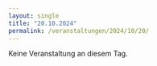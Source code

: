 ```yaml
---
layout: single
title: "20.10.2024"
permalink: /veranstaltungen/2024/10/20/
---
```


Keine Veranstaltung an diesem Tag.
